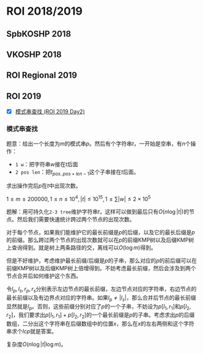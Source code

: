 # ROI 2018/2019

## SpbKOSHP 2018

## VKOSHP 2018

## ROI Regional 2019

## ROI 2019

+ [x] [模式串查找 (ROI 2019 Day2)](https://loj.ac/problem/3194)

### 模式串查找

题意：给出一个长度为$m$的模式串$p$。然后有个字符串$t$，一开始是空串，有$n$个操作：

+ `1 w`：把字符串$w$接在$t$后面
+ `2 pos len`：把$t_{pos .. pos+len-1}$这个子串接在$t$后面。

求出操作完后$p$在$t$中出现次数。

$1 \le m \le 200000, 1 \le n \le 10^4, |t| \le 10^{15}, 1 \le \sum |w| \le 2 \times 10^5$

题解：用可持久化`2-3 tree`维护字符串$t$，这样可以做到最后只有$O(n \log |t|)$的节点。然后我们需要快速统计跨过两个节点的出现次数。

对于每个节点，如果我们能维护它的最长前缀是$p$的后缀，以及它的最长后缀是$p$的前缀。那么跨过两个节点的出现次数就可以在$p$的前缀KMP树以及后缀KMP树上查询得到。就是树上两条路径的交，离线可以$O(\log m)$得到。

但是不好维护，考虑维护最长前缀/后缀是$p$的子串，那么对应的$p$的前后缀可以在前缀KMP树以及后缀KMP树上倍增得到。不妨考虑最长前缀，然后会涉及到两个节点合并后如何维护这个东西。

令$l_p,l_s,r_p,r_s$分别表示左边节点的最长前缀，左边节点对应的字符串，右边节点的最长前缀以及有边界点对应的字符串。如果$l_p \ne |l_s|$，那么合并后节点的最长前缀显然就是$l_p$。否则，这些前缀分别对应了$p$的一个子串，不妨设为$p[l_1,r_1]$和$p[l_2,r_2]$，我们要求出$p[l_1,r_1]+p[l_2,r_2]$的一个最长前缀是$p$的子串。考虑求出$p$的后缀数组，二分出这个字符串在后缀数组中的位置$x$，那么在$x$的左右两侧和这个字符串求个$lcp$就是答案。

复杂度$O(n \log |t| \log m)$。
